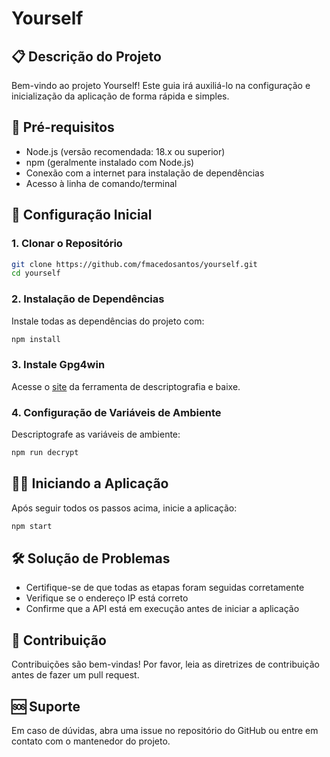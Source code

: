 # Yourself 

## 📋 Descrição do Projeto
Bem-vindo ao projeto Yourself! Este guia irá auxiliá-lo na configuração e inicialização da aplicação de forma rápida e simples.

## 🚀 Pré-requisitos
- Node.js (versão recomendada: 18.x ou superior)
- npm (geralmente instalado com Node.js)
- Conexão com a internet para instalação de dependências
- Acesso à linha de comando/terminal

## 🔧 Configuração Inicial

### 1. Clonar o Repositório
```bash
git clone https://github.com/fmacedosantos/yourself.git
cd yourself
```

### 2. Instalação de Dependências
Instale todas as dependências do projeto com:
```bash
npm install
```

### 3. Instale Gpg4win
Acesse o [site](https://www.gpg4win.org/get-gpg4win.html) da ferramenta de descriptografia e baixe.

### 4. Configuração de Variáveis de Ambiente
Descriptografe as variáveis de ambiente:
```bash
npm run decrypt
```

## 🏃‍♂️ Iniciando a Aplicação
Após seguir todos os passos acima, inicie a aplicação:
```bash
npm start
```

## 🛠️ Solução de Problemas
- Certifique-se de que todas as etapas foram seguidas corretamente
- Verifique se o endereço IP está correto
- Confirme que a API está em execução antes de iniciar a aplicação

## 🤝 Contribuição
Contribuições são bem-vindas! Por favor, leia as diretrizes de contribuição antes de fazer um pull request.

## 🆘 Suporte
Em caso de dúvidas, abra uma issue no repositório do GitHub ou entre em contato com o mantenedor do projeto.
